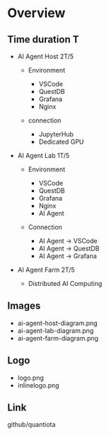 # Overview 

 ## Time duration T

 - AI Agent Host  2T/5
   - Environment
     - VSCode
     - QuestDB
     - Grafana
     - Nginx 
  
   - connection
     - JupyterHub
     - Dedicated GPU

 - AI Agent Lab   1T/5
   - Environment
     - VSCode
     - QuestDB
     - Grafana
     - Nginx
     - AI Agent 

   - Connection
     - AI Agent -> VSCode
     - AI Agent -> QuestDB
     - AI Agent -> Grafana

 - AI Agent Farm  2T/5
   - Distributed AI Computing


## Images

- ai-agent-host-diagram.png
- ai-agent-lab-diagram.png
- ai-agent-farm-diagram.png
  
## Logo

- logo.png
- inlinelogo.png

## Link

github/quantiota
